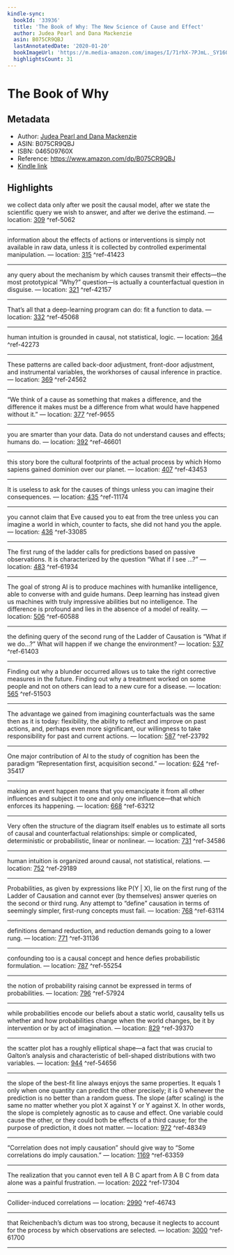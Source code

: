 ```yaml
---
kindle-sync:
  bookId: '33936'
  title: 'The Book of Why: The New Science of Cause and Effect'
  author: Judea Pearl and Dana Mackenzie
  asin: B075CR9QBJ
  lastAnnotatedDate: '2020-01-20'
  bookImageUrl: 'https://m.media-amazon.com/images/I/71rhX-7PJmL._SY160.jpg'
  highlightsCount: 31
---
```

# The Book of Why
## Metadata
* Author: [Judea Pearl and Dana Mackenzie](https://www.amazon.com/Judea-Pearl/e/B001HCTYSO/ref=dp_byline_cont_ebooks_1)
* ASIN: B075CR9QBJ
* ISBN: 046509760X
* Reference: https://www.amazon.com/dp/B075CR9QBJ
* [Kindle link](kindle://book?action=open&asin=B075CR9QBJ)

## Highlights
we collect data only after we posit the causal model, after we state the scientific query we wish to answer, and after we derive the estimand. — location: [309](kindle://book?action=open&asin=B075CR9QBJ&location=309) ^ref-5062

---
information about the effects of actions or interventions is simply not available in raw data, unless it is collected by controlled experimental manipulation. — location: [315](kindle://book?action=open&asin=B075CR9QBJ&location=315) ^ref-41423

---
any query about the mechanism by which causes transmit their effects—the most prototypical “Why?” question—is actually a counterfactual question in disguise. — location: [321](kindle://book?action=open&asin=B075CR9QBJ&location=321) ^ref-42157

---
That’s all that a deep-learning program can do: fit a function to data. — location: [332](kindle://book?action=open&asin=B075CR9QBJ&location=332) ^ref-45068

---
human intuition is grounded in causal, not statistical, logic. — location: [364](kindle://book?action=open&asin=B075CR9QBJ&location=364) ^ref-42273

---
These patterns are called back-door adjustment, front-door adjustment, and instrumental variables, the workhorses of causal inference in practice. — location: [369](kindle://book?action=open&asin=B075CR9QBJ&location=369) ^ref-24562

---
“We think of a cause as something that makes a difference, and the difference it makes must be a difference from what would have happened without it.” — location: [377](kindle://book?action=open&asin=B075CR9QBJ&location=377) ^ref-9655

---
you are smarter than your data. Data do not understand causes and effects; humans do. — location: [392](kindle://book?action=open&asin=B075CR9QBJ&location=392) ^ref-46601

---
this story bore the cultural footprints of the actual process by which Homo sapiens gained dominion over our planet. — location: [407](kindle://book?action=open&asin=B075CR9QBJ&location=407) ^ref-43453

---
It is useless to ask for the causes of things unless you can imagine their consequences. — location: [435](kindle://book?action=open&asin=B075CR9QBJ&location=435) ^ref-11174

---
you cannot claim that Eve caused you to eat from the tree unless you can imagine a world in which, counter to facts, she did not hand you the apple. — location: [436](kindle://book?action=open&asin=B075CR9QBJ&location=436) ^ref-33085

---
The first rung of the ladder calls for predictions based on passive observations. It is characterized by the question “What if I see …?” — location: [483](kindle://book?action=open&asin=B075CR9QBJ&location=483) ^ref-61934

---
The goal of strong AI is to produce machines with humanlike intelligence, able to converse with and guide humans. Deep learning has instead given us machines with truly impressive abilities but no intelligence. The difference is profound and lies in the absence of a model of reality. — location: [506](kindle://book?action=open&asin=B075CR9QBJ&location=506) ^ref-60588

---
the defining query of the second rung of the Ladder of Causation is “What if we do…?” What will happen if we change the environment? — location: [537](kindle://book?action=open&asin=B075CR9QBJ&location=537) ^ref-61403

---
Finding out why a blunder occurred allows us to take the right corrective measures in the future. Finding out why a treatment worked on some people and not on others can lead to a new cure for a disease. — location: [565](kindle://book?action=open&asin=B075CR9QBJ&location=565) ^ref-51503

---
The advantage we gained from imagining counterfactuals was the same then as it is today: flexibility, the ability to reflect and improve on past actions, and, perhaps even more significant, our willingness to take responsibility for past and current actions. — location: [587](kindle://book?action=open&asin=B075CR9QBJ&location=587) ^ref-23792

---
One major contribution of AI to the study of cognition has been the paradigm “Representation first, acquisition second.” — location: [624](kindle://book?action=open&asin=B075CR9QBJ&location=624) ^ref-35417

---
making an event happen means that you emancipate it from all other influences and subject it to one and only one influence—that which enforces its happening. — location: [668](kindle://book?action=open&asin=B075CR9QBJ&location=668) ^ref-63212

---
Very often the structure of the diagram itself enables us to estimate all sorts of causal and counterfactual relationships: simple or complicated, deterministic or probabilistic, linear or nonlinear. — location: [731](kindle://book?action=open&asin=B075CR9QBJ&location=731) ^ref-34586

---
human intuition is organized around causal, not statistical, relations. — location: [752](kindle://book?action=open&asin=B075CR9QBJ&location=752) ^ref-29189

---
Probabilities, as given by expressions like P(Y | X), lie on the first rung of the Ladder of Causation and cannot ever (by themselves) answer queries on the second or third rung. Any attempt to “define” causation in terms of seemingly simpler, first-rung concepts must fail. — location: [768](kindle://book?action=open&asin=B075CR9QBJ&location=768) ^ref-63114

---
definitions demand reduction, and reduction demands going to a lower rung. — location: [771](kindle://book?action=open&asin=B075CR9QBJ&location=771) ^ref-31136

---
confounding too is a causal concept and hence defies probabilistic formulation. — location: [787](kindle://book?action=open&asin=B075CR9QBJ&location=787) ^ref-55254

---
the notion of probability raising cannot be expressed in terms of probabilities. — location: [796](kindle://book?action=open&asin=B075CR9QBJ&location=796) ^ref-57924

---
while probabilities encode our beliefs about a static world, causality tells us whether and how probabilities change when the world changes, be it by intervention or by act of imagination. — location: [829](kindle://book?action=open&asin=B075CR9QBJ&location=829) ^ref-39370

---
the scatter plot has a roughly elliptical shape—a fact that was crucial to Galton’s analysis and characteristic of bell-shaped distributions with two variables. — location: [944](kindle://book?action=open&asin=B075CR9QBJ&location=944) ^ref-54656

---
the slope of the best-fit line always enjoys the same properties. It equals 1 only when one quantity can predict the other precisely; it is 0 whenever the prediction is no better than a random guess. The slope (after scaling) is the same no matter whether you plot X against Y or Y against X. In other words, the slope is completely agnostic as to cause and effect. One variable could cause the other, or they could both be effects of a third cause; for the purpose of prediction, it does not matter. — location: [972](kindle://book?action=open&asin=B075CR9QBJ&location=972) ^ref-48349

---
“Correlation does not imply causation” should give way to “Some correlations do imply causation.” — location: [1169](kindle://book?action=open&asin=B075CR9QBJ&location=1169) ^ref-63359

---
The realization that you cannot even tell A B C apart from A B C from data alone was a painful frustration. — location: [2022](kindle://book?action=open&asin=B075CR9QBJ&location=2022) ^ref-17304

---
Collider-induced correlations — location: [2990](kindle://book?action=open&asin=B075CR9QBJ&location=2990) ^ref-46743

---
that Reichenbach’s dictum was too strong, because it neglects to account for the process by which observations are selected. — location: [3000](kindle://book?action=open&asin=B075CR9QBJ&location=3000) ^ref-61700

---
